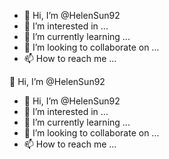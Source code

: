 - 👋 Hi, I’m @HelenSun92
- 👀 I’m interested in ...
- 🌱 I’m currently learning ...
- 💞️ I’m looking to collaborate on ...
- 📫 How to reach me ...

<!---
HelenSun92/HelenSun92 is a ✨ special ✨ repository because its `README.md` (this file) appears on your GitHub profile.
You can click the Preview link to take a look at your changes.
--->
 👋 Hi, I’m @HelenSun92

- 👋 Hi, I’m @HelenSun92
- 👀 I’m interested in ...
- 🌱 I’m currently learning ...
- 💞️ I’m looking to collaborate on ...
- 📫 How to reach me ...



